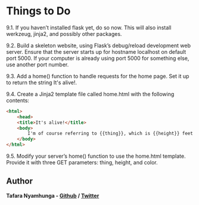 # Things to Do

9.1. If you haven’t installed flask yet, do so now. This will also install werkzeug,
jinja2, and possibly other packages.

9.2. Build a skeleton website, using Flask’s debug/reload development web server. Ensure
that the server starts up for hostname localhost on default port 5000. If your computer
is already using port 5000 for something else, use another port number.

9.3. Add a home() function to handle requests for the home page. Set it up to return the
string It's alive!.

9.4. Create a Jinja2 template file called home.html with the following contents:

```html
<html>
    <head>
    <title>It's alive!</title>
    <body>
        I'm of course referring to {{thing}}, which is {{height}} feet tall and {{color}}.
    </body>
</html>
```

9.5. Modify your server’s home() function to use the home.html template. Provide it with three GET parameters: thing, height, and color.

## Author

**Tafara Nyamhunga  - [Github](https://github.com/tafara-n) / [Twitter](https://twitter.com/tafaranyamhunga)**

